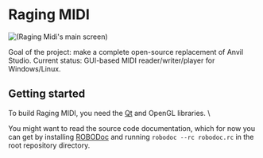 # Raging MIDI
![(Raging Midi's main screen)](http://sourceforge.net/projects/ragingmidi/screenshots/Screen0.png "Raging Midi's main screen")

Goal of the project: make a complete open-source replacement of Anvil Studio.
Current status: GUI-based MIDI reader/writer/player for Windows/Linux.

## Getting started
To build Raging MIDI, you need the [Qt](http://qt-project.org/) and OpenGL libraries. \

You might want to read the source code documentation, which for now you can get by installing [ROBODoc](http://robodoc.sourceforge.net/) and running `robodoc --rc robodoc.rc` in the root repository directory.
